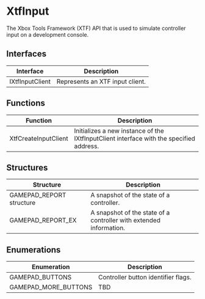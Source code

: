 # XtfInput
The Xbox Tools Framework (XTF) API that is used to simulate controller input on a development console.

## Interfaces
| Interface | Description |
|-----------|-------------|
| IXtfInputClient | Represents an XTF input client. |

## Functions
| Function | Description |
|----------|-------------|
| XtfCreateInputClient | Initializes a new instance of the IXtfInputClient interface with the specified address. |

## Structures
| Structure | Description |
|-----------|-------------|
| GAMEPAD_REPORT structure | A snapshot of the state of a controller. |
| GAMEPAD_REPORT_EX | A snapshot of the state of a controller with extended information. |

## Enumerations
| Enumeration | Description |
|-------------|-------------|
| GAMEPAD_BUTTONS | Controller button identifier flags. |
| GAMEPAD_MORE_BUTTONS | TBD |

